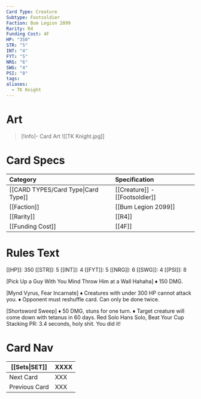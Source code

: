 ```yaml
---
Card Type: Creature
Subtype: Footsoldier
Faction: Bum Legion 2099
Rarity: R4
Funding Cost: 4F
HP: "350"
STR: "5"
INT: "4"
FYT: "5"
NRG: "6"
SWG: "4"
PSI: "8"
tags: 
aliases:
  - TK Knight
---
```

# Art

> [!info]- Card Art
> ![[TK Knight.jpg]]

# Card Specs

| Category | Specification| 
| :--- | :--- |
| [[CARD TYPES/Card Type\|Card Type]] | [[Creature]] - [[Footsoldier]] |  
| [[Faction]] | [[Bum Legion 2099]] |  
| [[Rarity]] | [[R4]] |  
| [[Funding Cost]] | [[4F]] |  

# Rules Text  

[[HP]]: 350 [[STR]]: 5 [[INT]]: 4 [[FYT]]: 5 [[NRG]]: 6 [[SWG]]: 4 [[PSI]]: 8  

[Pick Up a Guy With You Mind Throw Him at a Wall Hahaha] 
♦ 150 DMG.

[Mynd Vyrus, Fear Incarnate] 
♦ Creatures with under 300 HP cannot attack you.
♦ Opponent must reshuffle card. Can only be done twice.

[Shortsword Sweep] 
♦ 50 DMG, stuns for one turn.
♦ Target creature will come down with tetanus in 60 days.
Red Solo Hans Solo, Beat Your Cup Stacking PR: 3.4 seconds, holy shit. You did it!

# Card Nav

| [[Sets\|SET]] | XXXX |
| --- | --- |
| Next Card | XXX |
| Previous Card | XXX |

